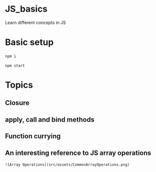 # JS_basics
Learn different concepts in JS

# Basic setup

`npm i`

`npm start`


# Topics

## Closure

## apply, call and bind methods
## Function currying

## An interesting reference to JS array operations
    ![Array Operations](src/assets/CommonArrayOperations.png)

